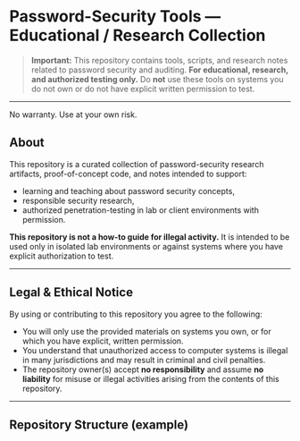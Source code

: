 # Password-Security Tools — Educational / Research Collection

> **Important:** This repository contains tools, scripts, and research notes related to password security and auditing. **For educational, research, and authorized testing only.** Do **not** use these tools on systems you do not own or do not have explicit written permission to test.

---
No warranty.
Use at your own risk.
## About

This repository is a curated collection of password-security research artifacts, proof-of-concept code, and notes intended to support:
- learning and teaching about password security concepts,
- responsible security research,
- authorized penetration-testing in lab or client environments with permission.

**This repository is not a how-to guide for illegal activity.** It is intended to be used only in isolated lab environments or against systems where you have explicit authorization to test.

---

## Legal & Ethical Notice

By using or contributing to this repository you agree to the following:
- You will only use the provided materials on systems you own, or for which you have explicit, written permission.
- You understand that unauthorized access to computer systems is illegal in many jurisdictions and may result in criminal and civil penalties.
- The repository owner(s) accept **no responsibility** and assume **no liability** for misuse or illegal activities arising from the contents of this repository.

---

## Repository Structure (example)

